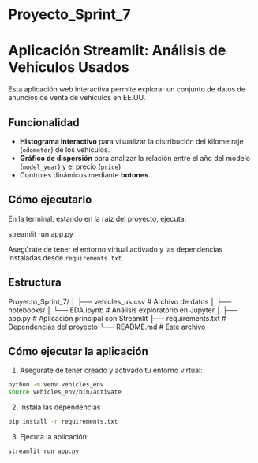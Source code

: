 # Proyecto_Sprint_7
# Aplicación Streamlit: Análisis de Vehículos Usados

Esta aplicación web interactiva permite explorar un conjunto de datos de anuncios de venta de vehículos en EE.UU.

## Funcionalidad

- **Histograma interactivo** para visualizar la distribución del kilometraje (`odometer`) de los vehículos.
- **Gráfico de dispersión** para analizar la relación entre el año del modelo (`model_year`) y el precio (`price`).
- Controles dinámicos mediante **botones** 

## Cómo ejecutarlo

En la terminal, estando en la raíz del proyecto, ejecuta:

streamlit run app.py


Asegúrate de tener el entorno virtual activado y las dependencias instaladas desde `requirements.txt`.

## Estructura

Proyecto_Sprint_7/
│
├── vehicles_us.csv # Archivo de datos
│
├── notebooks/
│ └── EDA.ipynb # Análisis exploratorio en Jupyter
│
├── app.py # Aplicación principal con Streamlit
├── requirements.txt # Dependencias del proyecto
└── README.md # Este archivo

## Cómo ejecutar la aplicación

1. Asegúrate de tener creado y activado tu entorno virtual:
```bash
python -m venv vehicles_env
source vehicles_env/bin/activate 
```

2. Instala las dependencias
```bash
pip install -r requirements.txt
```

3. Ejecuta la aplicación:
```bash
streamlit run app.py
```

